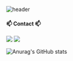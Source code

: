 
![header](https://capsule-render.vercel.app/api?type=Wave&text=Add.key&animation=twinkling&color=0:CEF279,100:FAED7D&fontColor=FFFFE4&height=220&fontSize=80&fontAlignY=40)

#### 📫 Contact 📫
<a href="https://mwthrough.tistory.com/" target="_blank"><img src="https://img.shields.io/badge/tistory-E4F7BA.svg?style=for-the-badge&logo=tistory&logoColor=000000"/></a>
<a href="addkey0223@gmail.com/" target="_blank"><img src="https://img.shields.io/badge/addkey0223@gmail.com-EA4335.svg?style=for-the-badge&logo=gmail&logoColor=000000"/></a>


![Anurag's GitHub stats](https://github-readme-stats.vercel.app/api?username=addkey0223&show_icons=true&theme=gruvbox)


<!--
**addkey0223/addkey0223** is a ✨ _special_ ✨ repository because its `README.md` (this file) appears on your GitHub profile.

Here are some ideas to get you started:

- 🔭 I’m currently working on ...
- 🌱 I’m currently learning ...
- 👯 I’m looking to collaborate on ...
- 🤔 I’m looking for help with ...
- 💬 Ask me about ...
- 📫 How to reach me: ...
- 😄 Pronouns: ...
- ⚡ Fun fact: ...
-->
